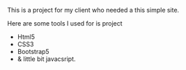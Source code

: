 This is a project for my client who needed a this simple site.
<p>Here are some tools I used for is project</p>
<ul>
  <li>Html5</li>
  <li>CSS3</li>
  <li>Bootstrap5</li>
  <li>& little bit javacsript.</li>
</ul>
